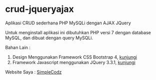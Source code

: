 # crud-jqueryajax
Aplikasi CRUD sederhana PHP MySQLi dengan AJAX JQuery

Untuk menginstall aplikasi ini dibutuhkan PHP versi 7 dengan database MySQL, dan dibuat dengan query MySQLi.

Bahan Lain :
<ol>
  <li>Design Menggunakan Framework CSS Bootstrap 4, <a target="_blank" href="https://getbootstrap.com/">kunjungi</a></li>
  <li>Framework Javascript menggunakan JQuery 3.3.1, <a target="_blank" href="https://jquery.com/">kunjungi</a></li>
</ol>

Website Saya : <a target="_blank" href="https://simplecodz.blogspot.com">SimpleCodz</a>
